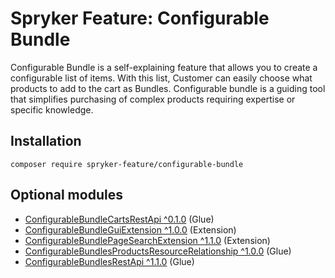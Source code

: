 # Spryker Feature: Configurable Bundle

Configurable Bundle is a self-explaining feature that allows you to create a configurable list of items. With this list, Customer can easily choose what products to add to the cart as Bundles. Configurable bundle is a guiding tool that simplifies purchasing of complex products requiring expertise or specific knowledge.

## Installation

```
composer require spryker-feature/configurable-bundle
```

## Optional modules
- [ConfigurableBundleCartsRestApi ^0.1.0](https://github.com/spryker/configurable-bundle-carts-rest-api) (Glue)
- [ConfigurableBundleGuiExtension ^1.0.0](https://github.com/spryker/configurable-bundle-gui-extension) (Extension)
- [ConfigurableBundlePageSearchExtension ^1.1.0](https://github.com/spryker/configurable-bundle-page-search-extension) (Extension)
- [ConfigurableBundlesProductsResourceRelationship ^1.0.0](https://github.com/spryker/configurable-bundles-products-resource-relationship) (Glue)
- [ConfigurableBundlesRestApi ^1.1.0](https://github.com/spryker/configurable-bundles-rest-api) (Glue)
